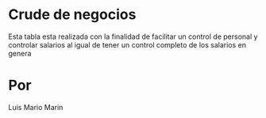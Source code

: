 # Crude de negocios

Esta tabla esta realizada con la finalidad de facilitar un control de personal y controlar salarios al igual de tener un control completo de los salarios en genera

# Por

Luis Mario Marin
